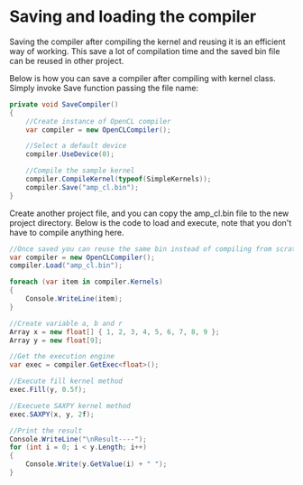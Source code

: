 # Saving and loading the compiler

Saving the compiler after compiling the kernel and reusing it is an efficient way of working. This save a lot of compilation time and the saved bin file can be reused in other project.

Below is how you can save a compiler after compiling with kernel class. Simply invoke Save function passing the file name:

```csharp
private void SaveCompiler()
{
    //Create instance of OpenCL compiler
    var compiler = new OpenCLCompiler();

    //Select a default device
    compiler.UseDevice(0);

    //Compile the sample kernel
    compiler.CompileKernel(typeof(SimpleKernels));
    compiler.Save("amp_cl.bin");
}
```

Create another project file, and you can copy the amp_cl.bin file to the new project directory. Below is the code to load and execute, note that you don't have to compile anything here.

```csharp
//Once saved you can reuse the same bin instead of compiling from scratch. Save compilation time. Also the bin file is portable
var compiler = new OpenCLCompiler();
compiler.Load("amp_cl.bin");

foreach (var item in compiler.Kernels)
{
    Console.WriteLine(item);
}

//Create variable a, b and r
Array x = new float[] { 1, 2, 3, 4, 5, 6, 7, 8, 9 };
Array y = new float[9];

//Get the execution engine
var exec = compiler.GetExec<float>();

//Execute fill kernel method
exec.Fill(y, 0.5f);

//Execuete SAXPY kernel method
exec.SAXPY(x, y, 2f);

//Print the result
Console.WriteLine("\nResult----");
for (int i = 0; i < y.Length; i++)
{
    Console.Write(y.GetValue(i) + " ");
}
```
